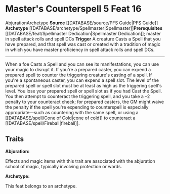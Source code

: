 ﻿---
actions: '[reaction]'
feat: Master's Counterspell
id: '2247'
level: '16'
name: Master's Counterspell
prerequisite: '[[DATABASE/feat/Spellmaster Dedication|Spellmaster Dedication]] ; master
  in spell attack rolls andspell DCs'
rarity: Common
school: Abjuration
source: '[[DATABASE/source/PFS Guide|PFS Guide]]'
trait:
- '[[DATABASE/trait/Abjuration|Abjuration]]'
- '[[DATABASE/trait/Archetype|Archetype]]'
trigger: A creature Casts a Spell that you have prepared, and that spell was cast
  or created with a traditionof magic in which you have master proficiency in spell
  attack rolls and spell DCs.
type: Feat

---
# Master's Counterspell <span class="action-icon">5</span> <span class="item-type">Feat 16</span>

<span class="item-trait">Abjuration</span><span class="item-trait">Archetype</span>
**Source** [[DATABASE/source/PFS Guide|PFS Guide]]
**Archetype** [[DATABASE/archetype/Spellmaster|Spellmaster]]**Prerequisites** [[DATABASE/feat/Spellmaster Dedication|Spellmaster Dedication]]; master in spell attack rolls and spell DCs
**Trigger** A creature Casts a Spell that you have prepared, and that spell was cast or created with a tradition of magic in which you have master proficiency in spell attack rolls and spell DCs.

---
When a foe Casts a Spell and you can see its manifestations, you can use your magic to disrupt it. If you're a prepared caster, you can expend a prepared spell to counter the triggering creature's casting of a spell. If you're a spontaneous caster, you can expend a spell slot. The level of the prepared spell or spell slot must be at least as high as the triggering spell's level. You lose your prepared spell or spell slot as if you had Cast the Spell. You then attempt to counteract the triggering spell, and you take a –2 penalty to your counteract check; for prepared casters, the GM might waive the penalty if the spell you're expending to counterspell is especially appropriate—such as countering with the same spell, or using a [[DATABASE/spell/Cone of Cold|cone of cold]] to counteract a [[DATABASE/spell/Fireball|fireball]].

## Traits

**Abjuration:**

Effects and magic items with this trait are associated with the abjuration school of magic, typically involving protection or wards.

**Archetype:**

This feat belongs to an archetype.